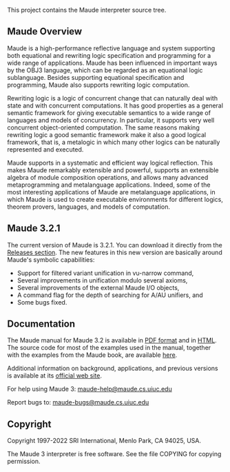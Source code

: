 This project contains the Maude interpreter source tree.

## Maude Overview

Maude is a high-performance reflective language and system supporting both equational and rewriting logic specification and programming for a wide range of applications. Maude has been influenced in important ways by the OBJ3 language, which can be regarded as an equational logic sublanguage. Besides supporting equational specification and programming, Maude also supports rewriting logic computation.

Rewriting logic is a logic of concurrent change that can naturally deal with state and with concurrent computations. It has good properties as a general semantic framework for giving executable semantics to a wide range of languages and models of concurrency. In particular, it supports very well concurrent object-oriented computation. The same reasons making rewriting logic a good semantic framework make it also a good logical framework, that is, a metalogic in which many other logics can be naturally represented and executed.

Maude supports in a systematic and efficient way logical reflection. This makes Maude remarkably extensible and powerful, supports an extensible algebra of module composition operations, and allows many advanced metaprogramming and metalanguage applications. Indeed, some of the most interesting applications of Maude are metalanguage applications, in which Maude is used to create executable environments for different logics, theorem provers, languages, and models of computation.

## Maude 3.2.1

The current version of Maude is 3.2.1. You can download it directly 
from the [Releases section](https://github.com/SRI-CSL/Maude/releases/tag/Maude3.2.1). The new features in this new version are 
basically around Maude's symbolic capabilities: 
* Support for filtered variant unification in vu-narrow command,
* Several improvements in unification modulo several axioms,
* Several improvements of the external Maude I/O objects,
* A command flag for the depth of searching for A/AU unifiers, and
* Some bugs fixed.

## Documentation

The Maude manual for Maude 3.2 is available in [PDF format](http://maude.cs.illinois.edu/w/images/b/bf/Maude-3.2.1-manual.pdf) and in [HTML](http://maude.lcc.uma.es/maude321-manual-html/maude-manual.html). 
The source code for most of the examples used in the manual, together with the examples from the Maude book, are available [here](http://maude.cs.illinois.edu/w/images/b/bf/Maude-3.1-manual-book-examples.zip).

Additional information on background, applications, and previous versions is available at its [official web site](http://maude.cs.uiuc.edu). 

For help using Maude 3:	maude-help@maude.cs.uiuc.edu

Report bugs to:		maude-bugs@maude.cs.uiuc.edu

## Copyright

Copyright 1997-2022 SRI International, Menlo Park, CA 94025, USA.

The Maude 3 interpreter is free software. See the file COPYING for
copying permission.
